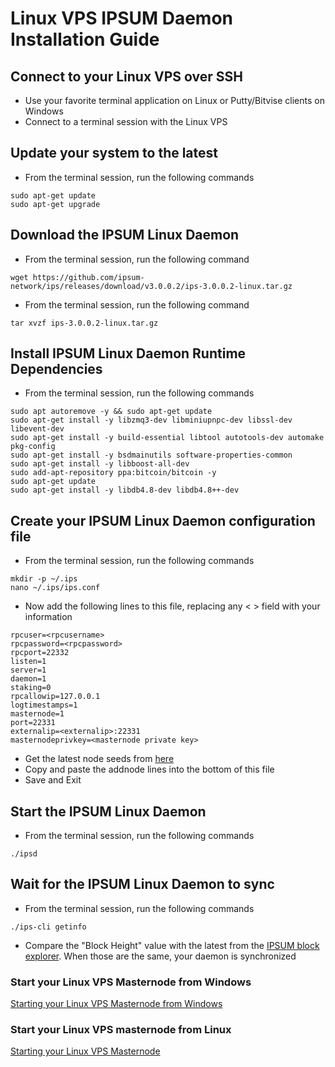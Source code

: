 # Linux VPS IPSUM Daemon Installation Guide

## Connect to your Linux VPS over SSH

  * Use your favorite terminal application on Linux or Putty/Bitvise clients on Windows
  * Connect to a terminal session with the Linux VPS
  
## Update your system to the latest

  * From the terminal session, run the following commands
  ```
  sudo apt-get update
  sudo apt-get upgrade
  ```
  
## Download the IPSUM Linux Daemon

  * From the terminal session, run the following command
  ```
  wget https://github.com/ipsum-network/ips/releases/download/v3.0.0.2/ips-3.0.0.2-linux.tar.gz
  ```
  * From the terminal session, run the following command
  ```
  tar xvzf ips-3.0.0.2-linux.tar.gz
  ```
  
## Install IPSUM Linux Daemon Runtime Dependencies

  * From the terminal session, run the following commands
  ```
  sudo apt autoremove -y && sudo apt-get update
  sudo apt-get install -y libzmq3-dev libminiupnpc-dev libssl-dev libevent-dev
  sudo apt-get install -y build-essential libtool autotools-dev automake pkg-config
  sudo apt-get install -y bsdmainutils software-properties-common
  sudo apt-get install -y libboost-all-dev
  sudo add-apt-repository ppa:bitcoin/bitcoin -y
  sudo apt-get update
  sudo apt-get install -y libdb4.8-dev libdb4.8++-dev
  ```
  
## Create your IPSUM Linux Daemon configuration file

* From the terminal session, run the following commands
```
mkdir -p ~/.ips
nano ~/.ips/ips.conf
```

* Now add the following lines to this file, replacing any < > field with your information
```
rpcuser=<rpcusername>
rpcpassword=<rpcpassword>
rpcport=22332
listen=1
server=1
daemon=1
staking=0
rpcallowip=127.0.0.1
logtimestamps=1
masternode=1
port=22331
externalip=<externalip>:22331
masternodeprivkey=<masternode private key>
```

* Get the latest node seeds from [here](https://github.com/ipsum-network/seeds/blob/master/README.md)
* Copy and paste the addnode lines into the bottom of this file
* Save and Exit

## Start the IPSUM Linux Daemon

* From the terminal session, run the following commands
```
./ipsd
```

## Wait for the IPSUM Linux Daemon to sync

* From the terminal session, run the following commands
```
./ips-cli getinfo
```
* Compare the "Block Height" value with the latest from the [IPSUM block explorer](https://explorer.ipsum.network/). When those are the same, your daemon is synchronized 

### Start your Linux VPS Masternode from Windows

[Starting your Linux VPS Masternode from Windows](LINUX-MN-START-WINDOWS.md)

### Start your Linux VPS masternode from Linux

[Starting your Linux VPS Masternode](LINUX-MN-START.md)
